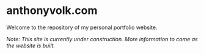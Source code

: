 # anthonyvolk.com
Welcome to the repository of my personal portfolio website.

*Note: This site is currently under construction. More information to come as the website is built.*